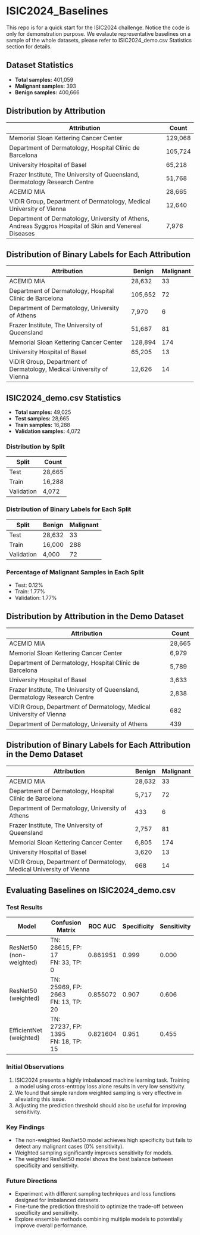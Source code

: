 # ISIC2024_Baselines

This repo is for a quick start for the ISIC2024 challenge. Notice the code is only for demonstration purpose. We evalaute representative baselines on a sample of the whole datasets, please refer to ISIC2024_demo.csv Statistics section for details.
## Dataset Statistics

- **Total samples:** 401,059
- **Malignant samples:** 393
- **Benign samples:** 400,666

## Distribution by Attribution

| Attribution | Count |
|-------------|-------|
| Memorial Sloan Kettering Cancer Center | 129,068 |
| Department of Dermatology, Hospital Clínic de Barcelona | 105,724 |
| University Hospital of Basel | 65,218 |
| Frazer Institute, The University of Queensland, Dermatology Research Centre | 51,768 |
| ACEMID MIA | 28,665 |
| ViDIR Group, Department of Dermatology, Medical University of Vienna | 12,640 |
| Department of Dermatology, University of Athens, Andreas Syggros Hospital of Skin and Venereal Diseases | 7,976 |

## Distribution of Binary Labels for Each Attribution

| Attribution | Benign | Malignant |
|-------------|--------|-----------|
| ACEMID MIA | 28,632 | 33 |
| Department of Dermatology, Hospital Clínic de Barcelona | 105,652 | 72 |
| Department of Dermatology, University of Athens | 7,970 | 6 |
| Frazer Institute, The University of Queensland | 51,687 | 81 |
| Memorial Sloan Kettering Cancer Center | 128,894 | 174 |
| University Hospital of Basel | 65,205 | 13 |
| ViDIR Group, Department of Dermatology, Medical University of Vienna | 12,626 | 14 |

## ISIC2024_demo.csv Statistics

- **Total samples:** 49,025
- **Test samples:** 28,665
- **Train samples:** 16,288
- **Validation samples:** 4,072

### Distribution by Split

| Split | Count |
|-------|-------|
| Test | 28,665 |
| Train | 16,288 |
| Validation | 4,072 |

### Distribution of Binary Labels for Each Split

| Split | Benign | Malignant |
|-------|--------|-----------|
| Test | 28,632 | 33 |
| Train | 16,000 | 288 |
| Validation | 4,000 | 72 |

### Percentage of Malignant Samples in Each Split

- Test: 0.12%
- Train: 1.77%
- Validation: 1.77%

## Distribution by Attribution in the Demo Dataset

| Attribution | Count |
|-------------|-------|
| ACEMID MIA | 28,665 |
| Memorial Sloan Kettering Cancer Center | 6,979 |
| Department of Dermatology, Hospital Clínic de Barcelona | 5,789 |
| University Hospital of Basel | 3,633 |
| Frazer Institute, The University of Queensland, Dermatology Research Centre | 2,838 |
| ViDIR Group, Department of Dermatology, Medical University of Vienna | 682 |
| Department of Dermatology, University of Athens | 439 |

## Distribution of Binary Labels for Each Attribution in the Demo Dataset

| Attribution | Benign | Malignant |
|-------------|--------|-----------|
| ACEMID MIA | 28,632 | 33 |
| Department of Dermatology, Hospital Clínic de Barcelona | 5,717 | 72 |
| Department of Dermatology, University of Athens | 433 | 6 |
| Frazer Institute, The University of Queensland | 2,757 | 81 |
| Memorial Sloan Kettering Cancer Center | 6,805 | 174 |
| University Hospital of Basel | 3,620 | 13 |
| ViDIR Group, Department of Dermatology, Medical University of Vienna | 668 | 14 |

## Evaluating Baselines on ISIC2024_demo.csv

### Test Results

| Model | Confusion Matrix | ROC AUC | Specificity | Sensitivity |
|-------|------------------|---------|-------------|-------------|
| ResNet50 (non-weighted) | TN: 28615, FP: 17<br>FN: 33, TP: 0 | 0.861951 | 0.999 | 0.000 |
| ResNet50 (weighted) | TN: 25969, FP: 2663<br>FN: 13, TP: 20 | 0.855072 | 0.907 | 0.606 |
| EfficientNet (weighted) | TN: 27237, FP: 1395<br>FN: 18, TP: 15 | 0.821604 | 0.951 | 0.455 |

### Initial Observations

1. ISIC2024 presents a highly imbalanced machine learning task. Training a model using cross-entropy loss alone results in very low sensitivity.
2. We found that simple random weighted sampling is very effective in alleviating this issue.
3. Adjusting the prediction threshold should also be useful for improving sensitivity.

### Key Findings

- The non-weighted ResNet50 model achieves high specificity but fails to detect any malignant cases (0% sensitivity).
- Weighted sampling significantly improves sensitivity for models.
- The weighted ResNet50 model shows the best balance between specificity and sensitivity.

### Future Directions

- Experiment with different sampling techniques and loss functions designed for imbalanced datasets.
- Fine-tune the prediction threshold to optimize the trade-off between specificity and sensitivity.
- Explore ensemble methods combining multiple models to potentially improve overall performance.


